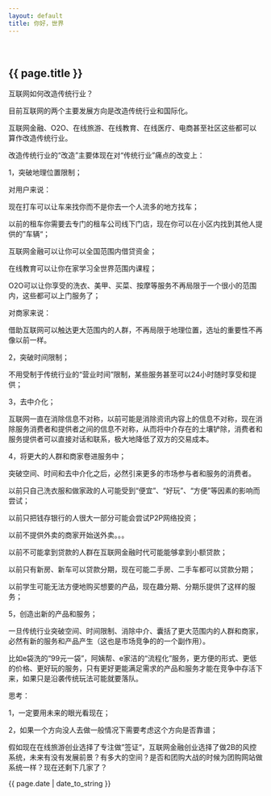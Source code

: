 ```yaml
---
layout: default
title: 你好，世界
---
```

　　
<h2>{{ page.title }}</h2>

<p>互联网如何改造传统行业？</p>

目前互联网的两个主要发展方向是改造传统行业和国际化。

互联网金融、O2O、在线旅游、在线教育、在线医疗、电商甚至社区这些都可以算作改造传统行业。

改造传统行业的“改造”主要体现在对“传统行业”痛点的改变上：

1，突破地理位置限制；

对用户来说：

现在打车可以让车来找你而不是你去一个人流多的地方找车；

以前的租车你需要去专门的租车公司线下门店，现在你可以在小区内找到其他人提供的”车辆“；

互联网金融可以让你可以全国范围内借贷资金；

在线教育可以让你在家学习全世界范围内课程；

O2O可以让你享受的洗衣、美甲、买菜、按摩等服务不再局限于一个很小的范围内，这些都可以上门服务了；

对商家来说：

借助互联网可以触达更大范围内的人群，不再局限于地理位置，选址的重要性不再像以前一样。

2，突破时间限制；

不用受制于传统行业的“营业时间”限制，某些服务甚至可以24小时随时享受和提供；

3，去中介化；

互联网一直在消除信息不对称，以前可能是消除资讯内容上的信息不对称，现在消除服务消费者和提供者之间的信息不对称，从而将中介存在的土壤铲除，消费者和服务提供者可以直接对话和联系，极大地降低了双方的交易成本。

4，将更大的人群和商家卷进服务中；

突破空间、时间和去中介化之后，必然引来更多的市场参与者和服务的消费者。

以前只自己洗衣服和做家政的人可能受到“便宜”、“好玩”、“方便”等因素的影响而尝试；

以前只把钱存银行的人很大一部分可能会尝试P2P网络投资；

以前不提供外卖的商家开始送外卖。。。

以前不可能拿到贷款的人群在互联网金融时代可能能够拿到小额贷款；

以前只有新房、新车可以贷款分期，现在可能二手房、二手车都可以贷款分期；

以前学生可能无法方便地购买想要的产品，现在趣分期、分期乐提供了这样的服务；

5，创造出新的产品和服务；

一旦传统行业突破空间、时间限制、消除中介、囊括了更大范围内的人群和商家，必然有新的服务和产品产生（这也是市场竞争的的一个副作用）。

比如e袋洗的“99元一袋”，阿姨帮、e家洁的“流程化”服务，更方便的形式、更低的价格、更好玩的服务，只有更好更能满足需求的产品和服务才能在竞争中存活下来，如果只是沿袭传统玩法可能就要落队。

思考：

1，一定要用未来的眼光看现在；

2，如果一个方向没人去做一般情况下需要考虑这个方向是否靠谱；

假如现在在线旅游创业选择了专注做”签证“，互联网金融创业选择了做2B的风控系统，未来有没有发展前景？有多大的空间？是否和团购大战的时候为团购网站做系统一样？现在还剩下几家了？

<p>{{ page.date | date_to_string }}</p>